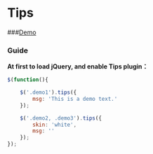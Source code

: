 # Tips

###[Demo](http://aisin.github.io/Tips/)

### Guide

**At first to load jQuery, and enable  Tips plugin：**

```js
$(function(){

	$('.demo1').tips({
		msg: 'This is a demo text.'
	});

	$('.demo2, .demo3').tips({
		skin: 'white',
		msg: ''
	});
});
```
